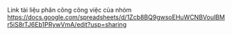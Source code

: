 Link tài liệu phân công công việc của nhóm
https://docs.google.com/spreadsheets/d/1Zcb8BQ9gwsoEHuWCNBVoulBMr5iS8rTJ6Eb1PRywVmA/edit?usp=sharing
